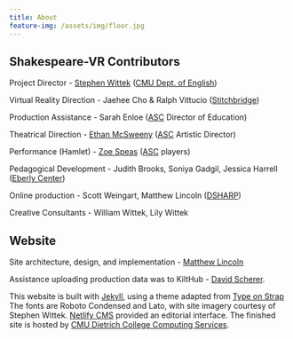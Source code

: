 ```yaml
---
title: About
feature-img: /assets/img/floor.jpg
---
```

## Shakespeare-VR Contributors

Project Director - [Stephen Wittek](https://www.cmu.edu/dietrich/english/people/faculty/bios/stephen-wittek.html) 
([CMU Dept. of English](https://www.cmu.edu/dietrich/english/index.html))

Virtual Reality Direction - Jaehee Cho & Ralph Vittucio ([Stitchbridge](https://www.stitchbridge.com/))

Production Assistance - Sarah Enloe ([ASC](https://americanshakespearecenter.com) Director of Education)

Theatrical Direction - [Ethan McSweeny](https://americanshakespearecenter.com/people/ethan-mcsweeny/) ([ASC](https://americanshakespearecenter.com) Artistic Director)

Performance (Hamlet)  - [Zoe Speas](https://americanshakespearecenter.com/people/zoe-speas/) ([ASC](https://americanshakespearecenter.com) players)

Pedagogical Development - Judith Brooks, Soniya Gadgil, Jessica Harrell ([Eberly Center](https://www.cmu.edu/teaching/))

Online production - Scott Weingart, Matthew Lincoln ([DSHARP](http://dsharp.library.cmu.edu/))

Creative Consultants - William Wittek, Lily Wittek 

## Website

Site architecture, design, and implementation - [Matthew Lincoln](https://matthewlincoln.net)

Assistance uploading production data was to KiltHub - [David Scherer](https://library.cmu.edu/about/people/david-scherer).

This website is built with [Jekyll](https://jekyllrb.com), using a theme adapted from [Type on Strap](https://github.io/sylhare/Type-on-Strap)
The fonts are Roboto Condensed and Lato, with site imagery courtesy of Stephen Wittek.
[Netlify CMS](https://netlifycms.com) provided an editorial interface.
The finished site is hosted by [CMU Dietrich College Computing Services](https://www.cmu.edu/dietrich/faculty-staff/computing/index.html).
